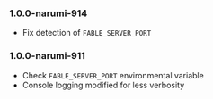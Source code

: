 ### 1.0.0-narumi-914

* Fix detection of `FABLE_SERVER_PORT`

### 1.0.0-narumi-911

* Check `FABLE_SERVER_PORT` environmental variable
* Console logging modified for less verbosity
